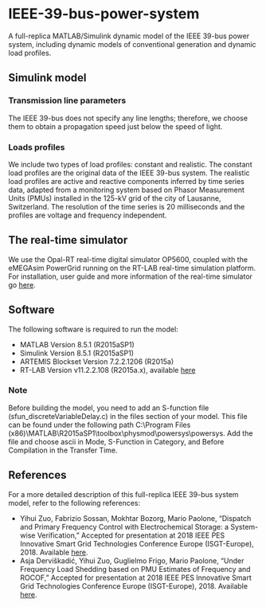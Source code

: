 # IEEE-39-bus-power-system
A full-replica MATLAB/Simulink dynamic model of the IEEE 39-bus power system, including dynamic models of conventional generation and dynamic load profiles. 
## Simulink model
### Transmission line parameters
The IEEE 39-bus does not specify any line lengths; therefore, we choose them to obtain a propagation speed just below the speed of light. 
### Loads profiles
We include two types of load profiles: constant and realistic. The constant load profiles are the original data of the IEEE 39-bus system. The realistic load profiles are active and reactive components inferred by time series data, adapted from a monitoring system based on Phasor Measurement Units (PMUs) installed in the 125-kV grid of the city of Lausanne, Switzerland. The resolution of the time series is 20 milliseconds and the profiles are voltage and frequency independent. 
## The real-time simulator 
We use the Opal-RT real-time digital simulator OP5600, coupled with the eMEGAsim PowerGrid running on the RT-LAB real-time simulation platform. For installation, user guide and more information of the real-time simulator go [here](https://www.opal-rt.com/).
## Software 
The following software is required to run the model:
* MATLAB Version 8.5.1 (R2015aSP1)   
* Simulink Version 8.5.1 (R2015aSP1)   
* ARTEMIS Blockset Version 7.2.2.1206 (R2015a)   
* RT-LAB Version v11.2.2.108 (R2015a.x), available [here](https://www.opal-rt.com/)
### Note
Before building the model, you need to add an S-function file (sfun_discreteVariableDelay.c) in the files section of your model. This file can be found under the following path C:\Program Files (x86)\MATLAB\R2015aSP1\toolbox\physmod\powersys\powersys. Add the file and choose ascii in Mode, S-Function in Category, and Before Compilation in the Transfer Time.
## References 
For a more detailed description of this full-replica IEEE 39-bus system model, refer to the following references:
* Yihui Zuo, Fabrizio Sossan, Mokhtar Bozorg, Mario Paolone, “Dispatch and Primary Frequency Control with Electrochemical Storage: a System-wise Verification,” Accepted for presentation at 2018 IEEE PES Innovative Smart Grid Technologies Conference Europe (ISGT-Europe), 2018. Available [here](https://arxiv.org/abs/1806.05825).
* Asja Derviškadić, Yihui Zuo, Guglielmo Frigo, Mario Paolone, “Under Frequency Load Shedding based on PMU Estimates of Frequency and ROCOF,” Accepted for presentation at 2018 IEEE PES Innovative Smart Grid Technologies Conference Europe (ISGT-Europe), 2018. Available [here](https://arxiv.org/abs/1805.00744).

